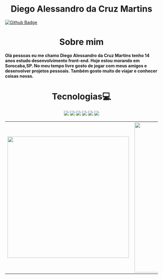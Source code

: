 <h1 align="center">Diego Alessandro da Cruz Martins</h1>

[![Github Badge](https://img.shields.io/badge/-Github-000?style=flat-square&logo=Github&logoColor=white&link=https://github.com/odiegoalessandro)](https://github.com/odiegoalessandro)
<h1 align="center">Sobre mim</h1>
<p>
  <b>
    Olá pessoas eu me chamo Diego Alessandro da Cruz Martins tenho 14 anos estudo desenvolvimento front-end. 
    Hoje estou morando em Sorocaba,SP. No meu tempo livre gosto de jogar com meus amigos
    e desenvolver projetos pessoais. Também gosto muito de viajar e conhecer coisas novas.
    
  </b>
</p>
<h1 align="center">Tecnologias💻</h1>
<p align="center">
  <img src="https://img.shields.io/badge/javascript%20-%23323330.svg?&style=for-the-badge&logo=javascript&logoColor=%23F7DF1E"/>
  <img src="https://img.shields.io/badge/html5%20-%23E34F26.svg?&style=for-the-badge&logo=html5&logoColor=white"/>
  <img src="https://img.shields.io/badge/css3%20-%231572B6.svg?&style=for-the-badge&logo=css3&logoColor=white"/>
  <img src="https://img.shields.io/badge/git%20-%23F05033.svg?&style=for-the-badge&logo=git&logoColor=white"/>
  <img src="https://img.shields.io/badge/github%20-%23121011.svg?&style=for-the-badge&logo=github&logoColor=white"/>
  <img src="https://img.shields.io/badge/vercel%20-%23000000.svg?&style=for-the-badge&logo=vercel&logoColor=white"/>
</p>


<center>
  <table>
    <tr>
        <td><img width="400px" align="left" src="https://github-readme-stats.vercel.app/api/top-langs/?username=odiegoalessandro&hide=html&layout=compleate&theme=buefy" /></td>
        <td><img width="495px" align="left" src="https://github-readme-stats.vercel.app/api?username=odiegoalessandro&theme=buefy"/></td>
    </tr>   
  </table>
</center> 
